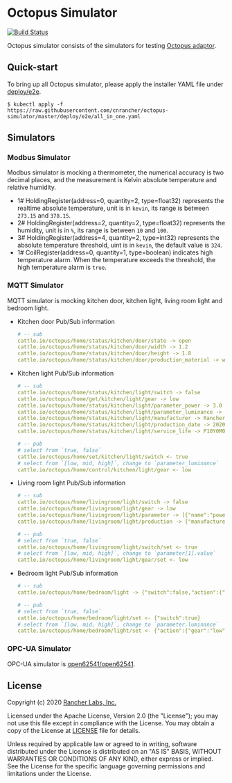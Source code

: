 # Octopus Simulator

[![Build Status](http://drone-pandaria.cnrancher.com/api/badges/cnrancher/octopus-simulator/status.svg)](http://drone-pandaria.cnrancher.com/cnrancher/octopus-simulator)

Octopus simulator consists of the simulators for testing [Octopus adaptor](https://github.com/cnrancher/octopus).

## Quick-start

To bring up all Octopus simulator, please apply the installer YAML file under [deploy/e2e](./deploy/e2e).
```shell script
$ kubectl apply -f https://raw.githubusercontent.com/cnrancher/octopus-simulator/master/deploy/e2e/all_in_one.yaml
```

## Simulators

### Modbus Simulator

Modbus simulator is mocking a thermometer, the numerical accuracy is two decimal places, and the measurement is Kelvin absolute temperature and relative humidity.

- 1# HoldingRegister(address=0, quantity=2, type=float32) represents the realtime absolute temperature, unit is in `kevin`, its range is between `273.15` and `378.15`.
- 2# HoldingRegister(address=2, quantity=2, type=float32) represents the humidity, unit is in `%`, its range is between `10` and `100`.
- 3# HoldingRegister(address=4, quantity=2, type=int32) represents the absolute temperature threshold, uint is in `kevin`, the default value is `324`.
- 1# CoilRegister(address=0, quantity=1, type=boolean) indicates high temperature alarm. When the temperature exceeds the threshold, the high temperature alarm is `true`.

### MQTT Simulator

MQTT simulator is mocking kitchen door, kitchen light, living room light and bedroom light.

- Kitchen door Pub/Sub information

    ```yaml
    # -- sub
    cattle.io/octopus/home/status/kitchen/door/state -> open
    cattle.io/octopus/home/status/kitchen/door/width -> 1.2
    cattle.io/octopus/home/status/kitchen/door/height -> 1.8
    cattle.io/octopus/home/status/kitchen/door/production_material -> wood
    ```

- Kitchen light Pub/Sub information

    ```yaml
    # -- sub
    cattle.io/octopus/home/status/kitchen/light/switch -> false
    cattle.io/octopus/home/get/kitchen/light/gear -> low
    cattle.io/octopus/home/status/kitchen/light/parameter_power -> 3.0
    cattle.io/octopus/home/status/kitchen/light/parameter_luminance -> 245
    cattle.io/octopus/home/status/kitchen/light/manufacturer -> Rancher Octopus Fake Device
    cattle.io/octopus/home/status/kitchen/light/production_date -> 2020-07-08T13:24:00.00Z
    cattle.io/octopus/home/status/kitchen/light/service_life -> P10Y0M0D
    
    # -- pub
    # select from `true, false`
    cattle.io/octopus/home/set/kitchen/light/switch <- true
    # select from `[low, mid, high]`, change to `parameter_luminance`
    cattle.io/octopus/home/control/kitchen/light/gear <- low
    ```

- Living room light Pub/Sub information

    ```yaml
    # -- sub
    cattle.io/octopus/home/livingroom/light/switch -> false
    cattle.io/octopus/home/livingroom/light/gear -> low
    cattle.io/octopus/home/livingroom/light/parameter -> [{"name":"power","value":"70.0w"},{"name":"luminance","value":"4900lm"}]
    cattle.io/octopus/home/livingroom/light/production -> {"manufacturer":"Rancher Octopus Fake Device","date":"2020-07-09T13:00:00.00Z","serviceLife":"P10Y0M0D"}
    
    # -- pub
    # select from `true, false`
    cattle.io/octopus/home/livingroom/light/switch/set <- true
    # select from `[low, mid, high]`, change to `parameter[1].value`
    cattle.io/octopus/home/livingroom/light/gear/set <- low
    ```

- Bedroom light Pub/Sub information

    ```yaml
    # -- sub
    cattle.io/octopus/home/bedroom/light -> {"switch":false,"action":{"gear":"low"},"parameter":{"power":24.3,"luminance":1800},"production":{"manufacturer":"Rancher Octopus Fake Device","date":"2020-07-20T13:24:00.00Z","serviceLife":"P10Y0M0D"}}
    
    # -- pub
    # select from `true, false`
    cattle.io/octopus/home/bedroom/light/set <- {"switch":true}
    # select from `[low, mid, high]`, change to `parameter.luminance`
    cattle.io/octopus/home/bedroom/light/set <- {"action":{"gear":"low"}}
    ```

### OPC-UA Simulator

OPC-UA simulator is [open62541/open62541](https://hub.docker.com/r/open62541/open62541).

## License
Copyright (c) 2020 [Rancher Labs, Inc.](http://rancher.com)

Licensed under the Apache License, Version 2.0 (the "License");
you may not use this file except in compliance with the License.
You may obtain a copy of the License at [LICENSE](./LICENSE) file for details.

Unless required by applicable law or agreed to in writing, software
distributed under the License is distributed on an "AS IS" BASIS,
WITHOUT WARRANTIES OR CONDITIONS OF ANY KIND, either express or implied.
See the License for the specific language governing permissions and
limitations under the License.
